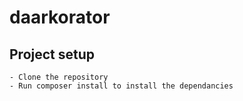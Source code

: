 # daarkorator

## Project setup
	- Clone the repository
	- Run composer install to install the dependancies
	